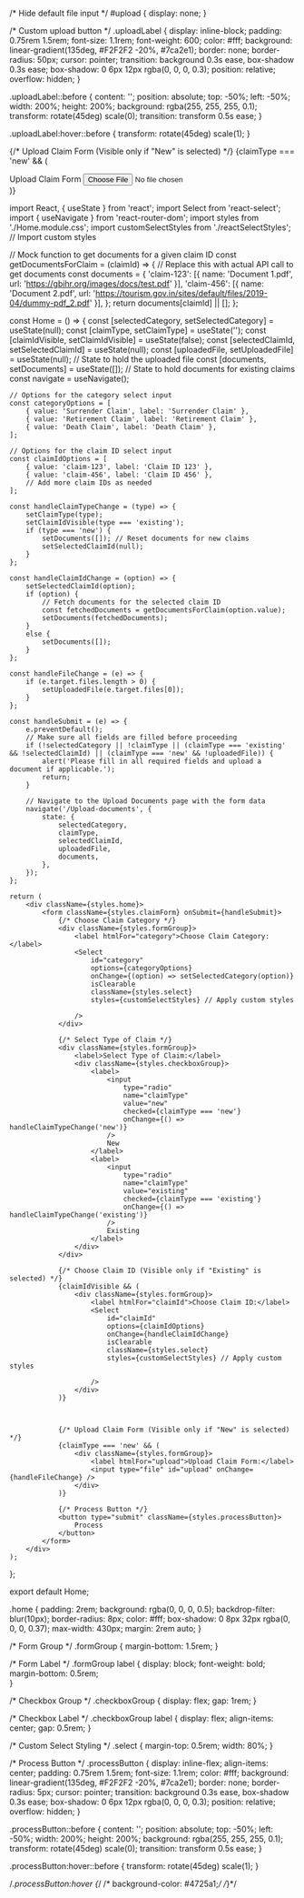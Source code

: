 /* Hide default file input */
#upload {
    display: none;
}

/* Custom upload button */
.uploadLabel {
    display: inline-block;
    padding: 0.75rem 1.5rem;
    font-size: 1.1rem;
    font-weight: 600;
    color: #fff;
    background: linear-gradient(135deg, #F2F2F2 -20%, #7ca2e1);
    border: none;
    border-radius: 50px;
    cursor: pointer;
    transition: background 0.3s ease, box-shadow 0.3s ease;
    box-shadow: 0 6px 12px rgba(0, 0, 0, 0.3);
    position: relative;
    overflow: hidden;
}

.uploadLabel::before {
    content: '';
    position: absolute;
    top: -50%;
    left: -50%;
    width: 200%;
    height: 200%;
    background: rgba(255, 255, 255, 0.1);
    transform: rotate(45deg) scale(0);
    transition: transform 0.5s ease;
}

.uploadLabel:hover::before {
    transform: rotate(45deg) scale(1);
}


{/* Upload Claim Form (Visible only if "New" is selected) */}
{claimType === 'new' && (
    <div className={styles.formGroup}>
        <label htmlFor="upload" className={styles.uploadLabel}>
            Upload Claim Form
        </label>
        <input type="file" id="upload" onChange={handleFileChange} />
    </div>
)}






import React, { useState } from 'react';
import Select from 'react-select';
import { useNavigate } from 'react-router-dom';
import styles from './Home.module.css';
import customSelectStyles from './reactSelectStyles'; // Import custom styles


// Mock function to get documents for a given claim ID
const getDocumentsForClaim = (claimId) => {
    // Replace this with actual API call to get documents
    const documents = {
        'claim-123': [{ name: 'Document 1.pdf', url: 'https://gbihr.org/images/docs/test.pdf' }],
        'claim-456': [{ name: 'Document 2.pdf', url: 'https://tourism.gov.in/sites/default/files/2019-04/dummy-pdf_2.pdf' }],
    };
    return documents[claimId] || [];
};

const Home = () => {
    const [selectedCategory, setSelectedCategory] = useState(null);
    const [claimType, setClaimType] = useState('');
    const [claimIdVisible, setClaimIdVisible] = useState(false);
    const [selectedClaimId, setSelectedClaimId] = useState(null);
    const [uploadedFile, setUploadedFile] = useState(null); // State to hold the uploaded file
    const [documents, setDocuments] = useState([]); // State to hold documents for existing claims
    const navigate = useNavigate();

    // Options for the category select input
    const categoryOptions = [
        { value: 'Surrender Claim', label: 'Surrender Claim' },
        { value: 'Retirement Claim', label: 'Retirement Claim' },
        { value: 'Death Claim', label: 'Death Claim' },
    ];

    // Options for the claim ID select input
    const claimIdOptions = [
        { value: 'claim-123', label: 'Claim ID 123' },
        { value: 'claim-456', label: 'Claim ID 456' },
        // Add more claim IDs as needed
    ];

    const handleClaimTypeChange = (type) => {
        setClaimType(type);
        setClaimIdVisible(type === 'existing');
        if (type === 'new') {
            setDocuments([]); // Reset documents for new claims
            setSelectedClaimId(null);
        }
    };

    const handleClaimIdChange = (option) => {
        setSelectedClaimId(option);
        if (option) {
            // Fetch documents for the selected claim ID
            const fetchedDocuments = getDocumentsForClaim(option.value);
            setDocuments(fetchedDocuments);
        }
        else {
            setDocuments([]);
        }
    };

    const handleFileChange = (e) => {
        if (e.target.files.length > 0) {
            setUploadedFile(e.target.files[0]);
        }
    };

    const handleSubmit = (e) => {
        e.preventDefault();
        // Make sure all fields are filled before proceeding
        if (!selectedCategory || !claimType || (claimType === 'existing' && !selectedClaimId) || (claimType === 'new' && !uploadedFile)) {
            alert('Please fill in all required fields and upload a document if applicable.');
            return;
        }

        // Navigate to the Upload Documents page with the form data
        navigate('/Upload-documents', {
            state: {
                selectedCategory,
                claimType,
                selectedClaimId,
                uploadedFile,
                documents,
            },
        });
    };

    return (
        <div className={styles.home}>
            <form className={styles.claimForm} onSubmit={handleSubmit}>
                {/* Choose Claim Category */}
                <div className={styles.formGroup}>
                    <label htmlFor="category">Choose Claim Category:</label>
                    <Select
                        id="category"
                        options={categoryOptions}
                        onChange={(option) => setSelectedCategory(option)}
                        isClearable
                        className={styles.select}
                        styles={customSelectStyles} // Apply custom styles

                    />
                </div>

                {/* Select Type of Claim */}
                <div className={styles.formGroup}>
                    <label>Select Type of Claim:</label>
                    <div className={styles.checkboxGroup}>
                        <label>
                            <input
                                type="radio"
                                name="claimType"
                                value="new"
                                checked={claimType === 'new'}
                                onChange={() => handleClaimTypeChange('new')}
                            />
                            New
                        </label>
                        <label>
                            <input
                                type="radio"
                                name="claimType"
                                value="existing"
                                checked={claimType === 'existing'}
                                onChange={() => handleClaimTypeChange('existing')}
                            />
                            Existing
                        </label>
                    </div>
                </div>

                {/* Choose Claim ID (Visible only if "Existing" is selected) */}
                {claimIdVisible && (
                    <div className={styles.formGroup}>
                        <label htmlFor="claimId">Choose Claim ID:</label>
                        <Select
                            id="claimId"
                            options={claimIdOptions}
                            onChange={handleClaimIdChange}
                            isClearable
                            className={styles.select}
                            styles={customSelectStyles} // Apply custom styles

                        />
                    </div>
                )}

                

                {/* Upload Claim Form (Visible only if "New" is selected) */}
                {claimType === 'new' && (
                    <div className={styles.formGroup}>
                        <label htmlFor="upload">Upload Claim Form:</label>
                        <input type="file" id="upload" onChange={handleFileChange} />
                    </div>
                )}

                {/* Process Button */}
                <button type="submit" className={styles.processButton}>
                    Process
                </button>
            </form>
        </div>
    );
};

export default Home;


.home {
    padding: 2rem;
    background: rgba(0, 0, 0, 0.5);
    backdrop-filter: blur(10px);
    border-radius: 8px;
    color: #fff;
    box-shadow: 0 8px 32px rgba(0, 0, 0, 0.37);
    max-width: 430px;
    margin: 2rem auto;
}

/* Form Group */
.formGroup {
    margin-bottom: 1.5rem;
}

/* Form Label */
.formGroup label {
    display: block;
    font-weight: bold;
    margin-bottom: 0.5rem;    
}

/* Checkbox Group */
.checkboxGroup {
    display: flex;
    gap: 1rem;
}

/* Checkbox Label */
.checkboxGroup label {
    display: flex;
    align-items: center;
    gap: 0.5rem;
}

/* Custom Select Styling */
.select {
    margin-top: 0.5rem;
    width: 80%;
}

/* Process Button */
.processButton {
    display: inline-flex;
    align-items: center;
    padding: 0.75rem 1.5rem;
    font-size: 1.1rem;
    color: #fff;
    background: linear-gradient(135deg, #F2F2F2 -20%, #7ca2e1);
    border: none;
    border-radius: 5px;
    cursor: pointer;
    transition: background 0.3s ease, box-shadow 0.3s ease;
    box-shadow: 0 6px 12px rgba(0, 0, 0, 0.3);
    position: relative;
    overflow: hidden;
}

.processButton::before {
    content: '';
    position: absolute;
    top: -50%;
    left: -50%;
    width: 200%;
    height: 200%;
    background: rgba(255, 255, 255, 0.1);
    transform: rotate(45deg) scale(0);
    transition: transform 0.5s ease;
}

.processButton:hover::before {
    transform: rotate(45deg) scale(1);
}



/*.processButton:hover {*/
/*    background-color: #4725a1;*/
/*}*/
